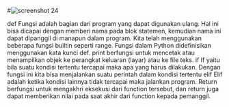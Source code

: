 #![screenshot 24](https://user-images.githubusercontent.com/46753205/52393376-56dae780-2ad8-11e9-8feb-2ecb338af875.png)

def
Fungsi adalah bagian dari program yang dapat digunakan ulang. Hal ini bisa dicapai dengan memberi nama pada blok statemen, kemudian nama ini dapat dipanggil di manapun dalam program. Kita telah menggunakan beberapa fungsi builtin seperti range. Fungsi dalam Python didefinisikan menggunakan kata kunci def.
print
berfungsi untuk mencetak atau menampilkan objek ke perangkat keluaran (layar) atau ke file teks.
if
If yaitu bila suatu kondisi tertentu tercapai maka apa yang harus dilakukan. Dengan fungsi ini kita bisa menjalankan suatu perintah dalam kondisi tertentu
elif
Elif adalah ketika kondisi lainnya tidak tercapai maka jalankan program.
Return
berfungsi untuk mengakhri eksekusi dari function tersebut, dan return juga dapat memberikan nilai pada saat akhir dari function kepada pemanggil.
